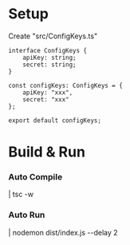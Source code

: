 
# Setup

Create "src/ConfigKeys.ts"

```
interface ConfigKeys {
    apiKey: string;
    secret: string;
}
  
const configKeys: ConfigKeys = {
    apiKey: "xxx",
    secret: "xxx"
};
  
export default configKeys;
```

# Build & Run

### Auto Compile
| tsc -w

### Auto Run
| nodemon dist/index.js --delay 2

